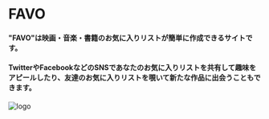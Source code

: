 # FAVO

#### "FAVO"は映画・音楽・書籍のお気に入りリストが簡単に作成できるサイトです。
#### TwitterやFacebookなどのSNSであなたのお気に入りリストを共有して趣味をアピールしたり、友達のお気に入りリストを覗いて新たな作品に出会うこともできます。

![logo](https://user-images.githubusercontent.com/43651940/70387854-88208e80-19ed-11ea-882f-8140e373d4a4.png)




